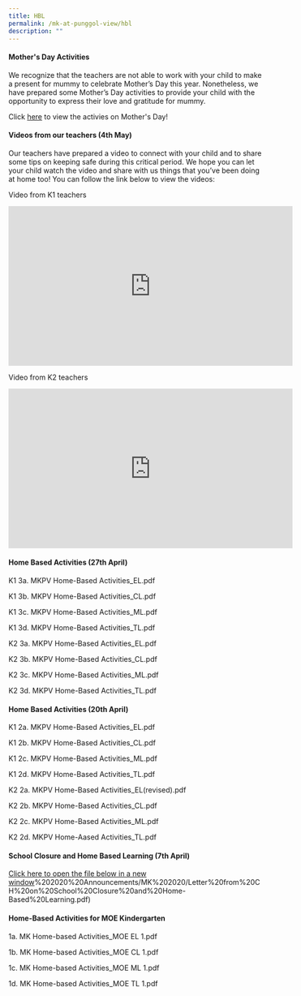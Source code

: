 ```yaml
---
title: HBL
permalink: /mk-at-punggol-view/hbl
description: ""
---
```

#### Mother's Day Activities

We recognize that the teachers are not able to work with your child to make a present for mummy to celebrate Mother’s Day this year. Nonetheless, we have prepared some Mother’s Day activities to provide your child with the opportunity to express their love and gratitude for mummy.

Click [here](/files/MKPV%20Mothers%20Day%20Activities.pdf) to view the activies on Mother's Day!

#### Videos from our teachers (4th May)

Our teachers have prepared a video to connect with your child and to share some tips on keeping safe during this critical period. We hope you can let your child watch the video and share with us things that you’ve been doing at home too! You can follow the link below to view the videos:

Video from K1 teachers
<iframe width="560" height="315" src="https://www.youtube.com/embed/HSoa2mCfzWg" title="YouTube video player" frameborder="0" allow="accelerometer; autoplay; clipboard-write; encrypted-media; gyroscope; picture-in-picture" allowfullscreen></iframe>
<br>

Video from K2 teachers
<iframe width="560" height="315" src="https://www.youtube.com/embed/pYPKOfwI2Tk" title="YouTube video player" frameborder="0" allow="accelerometer; autoplay; clipboard-write; encrypted-media; gyroscope; picture-in-picture" allowfullscreen></iframe>

#### Home Based Activities (27th April)

K1 3a. MKPV Home-Based Activities_EL.pdf 

K1 3b. MKPV Home-Based Activities_CL.pdf 

K1 3c. MKPV Home-Based Activities_ML.pdf 

K1 3d. MKPV Home-Based Activities_TL.pdf 


K2 3a. MKPV Home-Based Activities_EL.pdf 

K2 3b. MKPV Home-Based Activities_CL.pdf 

K2 3c. MKPV Home-Based Activities_ML.pdf 

K2 3d. MKPV Home-Based Activities_TL.pdf 

#### Home Based Activities (20th April)

K1 2a. MKPV Home-Based Activities_EL.pdf 

K1 2b. MKPV Home-Based Activities_CL.pdf 

K1 2c. MKPV Home-Based Activities_ML.pdf 

K1 2d. MKPV Home-Based Activities_TL.pdf 


K2 2a. MKPV Home-Based Activities_EL(revised).pdf 

K2 2b. MKPV Home-Based Activities_CL.pdf 

K2 2c. MKPV Home-Based Activities_ML.pdf 

K2 2d. MKPV Home-Aased Activities_TL.pdf 


#### School Closure and Home Based Learning (7th April)


[Click here to open the file below in a new window](https://punggolviewpri-moe-edu-sg-admin.cwp.sg/qql/slot/u315/a)%202020%20Announcements/MK%202020/Letter%20from%20CH%20on%20School%20Closure%20and%20Home-Based%20Learning.pdf)

#### Home-Based Activities for MOE Kindergarten

1a. MK Home-based Activities_MOE EL 1.pdf 

1b. MK Home-based Activities_MOE CL 1.pdf 

1c. MK Home-based Activities_MOE ML 1.pdf 

1d. MK Home-based Activities_MOE TL 1.pdf 

